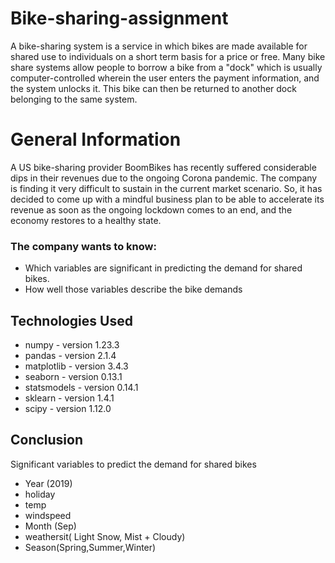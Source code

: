 # Bike-sharing-assignment
A bike-sharing system is a service in which bikes are made available for shared use to individuals on a short term basis for a price or free. Many bike share systems allow people to borrow a bike from a "dock" which is usually computer-controlled wherein the user enters the payment information, and the system unlocks it. This bike can then be returned to another dock belonging to the same system.

# General Information
   A US bike-sharing provider BoomBikes has recently suffered considerable dips in their revenues due to the ongoing Corona pandemic. The company is finding it very difficult to sustain in the current market scenario. So, it has decided to come up with a mindful business plan to be able to accelerate its revenue as soon as the ongoing lockdown comes to an end, and the economy restores to a healthy state. 
   
### The company wants to know:
- Which variables are significant in predicting the demand for shared bikes.
- How well those variables describe the bike demands

## Technologies Used
- numpy - version 1.23.3
- pandas - version 2.1.4
- matplotlib - version 3.4.3
- seaborn - version 0.13.1
- statsmodels - version 0.14.1
- sklearn - version 1.4.1
- scipy - version 1.12.0   

## Conclusion
Significant variables to predict the demand for shared bikes

- Year (2019)
- holiday
- temp
- windspeed
- Month (Sep)
- weathersit( Light Snow, Mist + Cloudy)
- Season(Spring,Summer,Winter)
   
